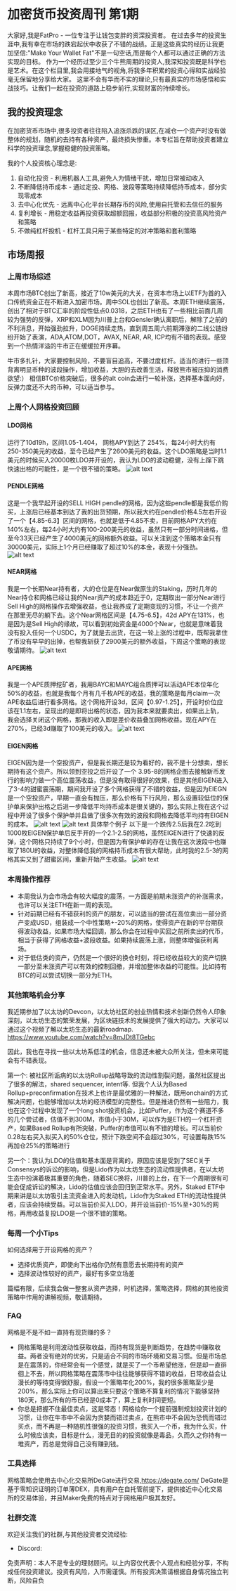 # 加密货币投资周刊 第1期

大家好,我是FatPro - 一位专注于让钱包变胖的资深投资者。
在过去多年的投资生涯中,我有幸在市场的跌宕起伏中收获了不错的战绩。正是这些真实的经历让我更加坚信:"Make Your Wallet Fat"不是一句空话,而是每个人都可以通过正确的方法实现的目标。
作为一个经历过至少三个牛熊周期的投资人,我深知投资既是科学也是艺术。在这个栏目里,我会用接地气的视角,将我多年积累的投资心得和实战经验毫无保留地分享给大家。
这里不会有华而不实的理论,只有最真实的市场感悟和实战技巧。让我们一起在投资的道路上稳步前行,实现财富的持续增长。

## 我的投资理念

在加密货币市场中,很多投资者往往陷入追涨杀跌的误区,在减仓一个资产时没有做整体的规划，随机的去持有各种资产，最终损失惨重。本专栏旨在帮助投资者建立科学的投资理念,掌握稳健的投资策略。

我的个人投资核心理念是:

1. 自动化投资 - 利用机器人工具,避免人为情绪干扰，增加日常被动收入
2. 不断降低持币成本 - 通过定投、网格、波段等策略持续降低持币成本，部分实现零成本
3. 去中心化优先 - 远离中心化平台长期存币的风险,使用自托管和去信任的服务
4. 复利增长 - 用稳定收益再投资获取超额回报，收益部分积极的投资高风险资产和策略
5. 不做纯杠杆投机 - 杠杆工具只用于某些特定的对冲策略和套利策略

## 市场周报

### 上周市场综述

本周市场BTC创出了新高，接近了10w美元的大关，在资本市场上以ETF为首的入口传统资金正在不断进入加密市场。周中SOL也创出了新高。本周ETH继续震荡，创出了相对于BTC汇率的阶段性低点0.0318，之后ETH也有了一些相比前面几周较为强势的反弹，XRP和XLM因为川普上台和Gensler确认离职后，解除了之前的不利消息，开始强劲拉升，DOGE持续走热，直到周五周六前期滞涨的二线公链纷纷开始了表演，ADA,ATOM,DOT，AVAX, NEAR, AR, ICP均有不错的表现。感受到一个热情洋溢的牛市正在缓缓拉开序幕。

牛市多扎针，大家要控制风险，不要盲目追高，不要过度杠杆。适当的进行一些顶背离明显币种的波段操作，增加收益，大胆的去改善生活，释放熊市被压抑的消费欲望:）
相信BTC价格突破后，很多的alt coin会进行一轮补涨，选择基本面向好，反弹力度还不大的币种，可以适当参与。

### 上周个人网格投资回顾 

#### LDO网格

运行了10d19h，区间1.05-1.404， 网格APY到达了 254%，每24小时大约有250-350美元的收益，至今已经产生了2600美元的收益。这个LDO策略是当时1.1美元的时候买入20000枚LDO并开设的，我认为LDO的波动稳健，没有上蹿下跳快速出格的可能性，是一个很不错的策略。
![alt text](image.png)

#### PENDLE网格
这是一个我早起开设的SELL HIGH pendle的网格，因为这些pendle都是我低价购买，上涨后已经基本到达了我的出货预期，所以我大约在pendle价格4.5左右开设了一个【4.85-6.3】区间的网格，也就是低于4.85不卖，目前网格APY大约在140%左右，每24小时大约有100-200美元的收益，虽然只有一部分时间进格，但至今33天已经产生了4000美元的网格额外收益。可以关注到这个策略本金只有30000美元，实际上1个月已经赚取了超过10%的本金，表现十分强劲。
![alt text](image-1.png)

#### NEAR网格
我是一个长期Near持有者，大的仓位是在Near做原生的Staking，历时几年的Near持仓和网格已经让我的Near资产的成本趋近于0，定期取出一部分Near进行Sell High的网格操作去增强收益，也让我养成了定期变现的习惯，不让一个资产在那里无尽的躺下去。这个Near网格区间是【4.75-6.5】，42d APY在131%，也是因为是Sell High的缘故，可以看到初始资金是4000个Near，也就是意味着我没有投入任何一个USDC，为了就是去出货，在这一轮上涨的过程中，既帮我拿住了币没有早早的出掉，也帮我斩获了2900美元的额外收益，下周这个策略的表现敬请期待。
![alt text](image-2.png)

#### APE网格
我是一个APE质押挖矿者，我用BAYC和MAYC组合质押可以活动APE本位年化50%的收益，也就是我每个月有几千枚APE的收益，我的策略是每月claim一次APE收益后进行看多网格。这个网格开设3d，区间【0.97-1.25】，开设时价位应该在1.1左右，呈现出的是即将出格的状态，因为我本来就要卖出，如果出上轨，我会选择关闭这个网格，那我的收入即是差价收益叠加网格收益。现在APY在270%，已经3d赚取了100美元的收入。
![alt text](image-3.png)

#### EIGEN网格
EIGEN因为是一个空投资产，但是我长期还是较为看好的，我不是十分想卖，想长期持有这个资产。所以领到空投之后开设了一个 3.95-8的网格企图去接触新币发行的影响力做一个高位震荡收益，但是没有取得很好的效果，但是其他EIGEN进入了3-4的甜蜜震荡期，期间我开设了多个网格获得了不错的收益，但是因为EIEGN是一个空投资产，早期一直会有抛压，那么价格有下行风险，那么设置较低位的保护单来保护出格之后进一步降低平均持币成本是很关键的，那么实际上我在这个过程中开设了很多个保护单并且做了很多次有效的波段和网格去降低平均持有EIGEN的成本。
![alt text](image-4.png)
![alt text](image-5.png)
具体举个例子
以下是一个跌传2.5后我在2.2吃到1000枚EIGEN保护单后反手开的一个2.1-2.5的网格，虽然EIGEN进行了快速的反弹，这个网格只持续了9个小时，但是因为有保护单的存在让我在这次波段中也赚取了180U的收益，对整体降低我的网格持币成本有很大帮助，此时我的2.5-3的网格其实又到了甜蜜区间，重新开始产生收益。
![alt text](image-6.png)

### 本周操作推荐
- 本周我认为会市场会有较大幅度的震荡，一方面是前期未涨资产的补涨需求，也许可以关注ETH在新一周的表现。
- 针对前期已经有不错获利的资产的朋友，可以适当的尝试在高位卖出一部分资产变成USD，组装成一个中性策略+-20%的网格，使得资产在新的平台期获得波动收益，如果市场大幅回调，那么你会在过程中买回之前所卖出的代币，相当于获得了网格收益+波段收益。如果持续震荡上涨，则整体增强获利离场。
- 对于低估类的资产，仍然是一个很好的换仓时刻，将已经收益较大的资产切换一部分至未涨资产可以有效的控制回撤，并增加整体收益的可能性。比如持有BTC的可以尝试切换一部分为ETH。 

### 其他策略机会分享
我近期参加了以太坊的Devcon，以太坊社区的创业热情和技术创新仍然令人印象深刻，以太坊生态的繁荣发展，为区块链技术的发展提供了强大的动力。大家可以通过这个视频了解以太坊生态的最新roadmap.
https://www.youtube.com/watch?v=8mJDt8TGebc

因此，我也在寻找一些以太坊系低洼的机会，信息还未被大众所关注，但未来可能会有不错表现。

第一个: 被社区所诟病的以太坊Rollup战略导致的流动性割裂问题，虽然社区提出了很多的解法，shared sequencer, intent等. 但我个人认为Based Rollup+preconfirmation在技术上也许是最优雅的一种解法，既用onchain的方式解决问题，也能够增加以太坊的经济模型的完整性。但是推进仍然有一些阻力，我也在这个过程中发现了一个long shot投资机会，比如Puffer，作为这个赛道不多的几个尝试者，估值不到300M，市值小于30M，可以作为是ETH的一个杠杆资产，如果Based Rollup有所突破，Puffer的市值可以有不错的增长。可以当前价0.28左右买入拟买入的50%仓位，预计下跌空间不会超过30%，可设置每跌15%再加仓25%的策略进行

另一个：我认为LDO的估值和基本面是背离的，原因应该是受到了SEC关于Consensys的诉讼的影响，但是Lido作为以太坊生态的流动性提供者，在以太坊生态中扮演着极其重要的角色，随着SEC换将，川普的上台，在下一个周期很有可能会促成诉讼的解决，Lido的估值应该会回归到正常水平。另外，Staked ETF中期来讲是以太坊吸引主流资金进入的发动机，Lido作为Staked ETH的流动性提供者，应该会持续受益。可以当前价买入LDO，并开设当前价-15%至+30%的网格，再用收益复投LDO是一个很不错的策略。


### 每周一个小Tips

如何选择用于开设网格的资产？
- 选择优质资产，即使向下出格你仍然有意愿去长期持有的资产
- 选择波动性较好的资产，最好有多空立场差

篇幅有限，后续我会做一整套从资产选择，时机选择，策略选择，网格的其他投资策略中作用的讲解视频，敬请期待。

### FAQ
网格是不是不如一直持有现货赚的多？
- 网格策略是利用波动性获取收益，而持有现货是判断趋势，在趋势中赚取收益。两者没有绝对的优劣，只是适合不同的市场环境和交易习惯。但是市场总是在震荡的，你经常会有一个感觉，就是买了一个币希望他涨，但是却一直徘徊上不去，所以网格策略在震荡市中往往能够获得不错的收益，日常收益会让漫长的等待变得很舒服，假设一个策略年化200%，我的很多策略至少是200%，那么实际上你可以算出来只要这个策略不算复利的情况下能够坚持180天，那么所有的币已经是0成本了，算上复利时间更短。
- 你总是把握不住最佳卖点，这是常态！网格给你一个提前强制规划投资计划的习惯，让你在牛市中不会因为贪婪而错过卖点，在熊市中不会因为恐慌而错过买点，而不再是一种随机性很强的投资习惯，我买入一个币，我为什么买，什么时候应该卖，目标是什么，漫无目的的投资就像是毒品，久而久之你持有一堆资产，而总是觉得自己没有赚到钱。

### 工具选择
网格策略会使用去中心化交易所DeGate进行交易,https://degate.com/
DeGate是基于零知识证明的订单薄DEX，具有用户在自托管前提下，提供接近中心化交易所的交易体验，并且Maker免费的特点对于网格用户极其友好。

### 社群交流
欢迎关注我们的社群,与其他投资者交流经验:
- Discord:


免责声明：本人不是专业的理财顾问。以上内容仅代表个人观点和经验分享，不构成任何投资建议。投资有风险，入市需谨慎。所有投资决策请根据自身情况独立判断，风险自负
